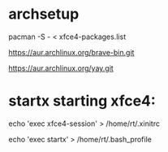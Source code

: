 # archsetup

pacman -S - < xfce4-packages.list

https://aur.archlinux.org/brave-bin.git

https://aur.archlinux.org/yay.git

# startx starting xfce4:
echo 'exec xfce4-session' > /home/rt/.xinitrc

echo 'exec startx' > /home/rt/.bash_profile

